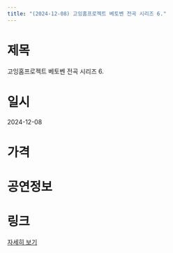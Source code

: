 ```yaml
---
title: "(2024-12-08) 고잉홈프로젝트 베토벤 전곡 시리즈 6."
---
```


# 제목
고잉홈프로젝트 베토벤 전곡 시리즈 6.

# 일시
2024-12-08

# 가격


# 공연정보


# 링크
[자세히 보기](https://www.sac.or.kr/site/main/show/show_view?SN=60786, "https://www.sac.or.kr/site/main/show/show_view?SN=60786")
